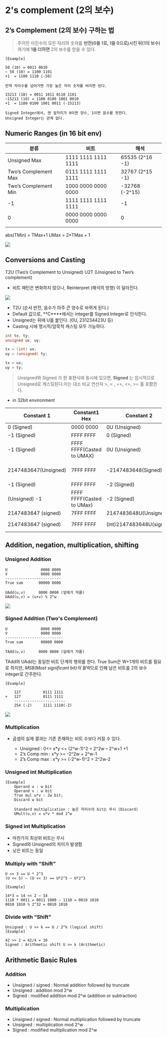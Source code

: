 # 2's complement (2의 보수)
## 2’s Complement (2의 보수) 구하는 법  

>주어진 이진수의 모든 자리의 숫자를 **반전(0을 1로, 1을 0으로)시킨 뒤(1의 보수)**  
>여기에 **1을 더하면** 2의 보수를 얻을 수 있다.

```
[Example]

50 (10) = 0011 0010
~ 50 (10) = 1100 1101
+1  = 1100 1110 (-50)

만약 자리수를 넘어가면 가장 높은 자리 숫자를 버리면 된다.

15213 (10) = 0011 1011 0110 1101
~15213 (10) = 1100 0100 1001 0010
+1  = 1100 0100 1001 0011 (-15213)

Signed Integer에서, 맨 앞자리가 0이면 양수, 1이면 음수를 뜻한다.
Unsigned Integer는 관계 없다.
```
## Numeric Ranges (in 16 bit env)

| 분류                   | 비트                  | 해석              |
| -------------------- | ------------------- | --------------- |
| Unsigned Max         | 1111 1111 1111 1111 | 65535 (2^16 -1) |
| Two’s Complement Max | 0111 1111 1111 1111 | 32767 (2^15 -1) |
| Two’s Complement Min | 1000 0000 0000 0000 | -32768 (-2^15)  |
| -1                   | 1111 1111 1111 1111 | -1              |
| 0                    | 0000 0000 0000 0000 | 0               |
|                      |                     |                 |

abs(TMin) = TMax+1
UMax = 2*TMax + 1

![](https://i.ibb.co/w6f07qY/2.png)
## Conversions and Casting

T2U (Two’s Complement to Unsigned)
U2T (Unsigned to Two’s complement)
- 비트 패턴은 변화하지 않으나, Reinterpret (해석의 방향) 이 달라진다.

![](https://i.ibb.co/6NtxkLg/3.png)  
- T2U (순서 반전, 음수가 아주 큰 양수로 바뀌게 된다.)
- Default 값으로, **C****에서는 integer를 Signed Integer로 인식한다.
- Unsigned는 뒤에 U를 붙인다. (0U, 231234423U 등)
- Casting 시에 명시적/암묵적 캐스팅 모두 가능하다.
``` c
int tx, ty;
unsigned ux, uy;

tx = (int) ux;
uy = (unsigned) ty;

tx = ux;
uy = ty;
```

> Unsigned와 Signed 가 한 표현식에 동시에 있으면, **Signed** 는 암시적으로 Unsigned로 캐스팅된다.이는 대소 비교 연산자 >, < , \==, <=, >= 를 포함한다.

- in 32bit environment

|**Constant 1**|**Constant1 Hex**|**Constant 2**|**Constant2 Hex**|**Relation**|**Evaluation**|
|---|---|---|---|---|---|
|0 (Signed)|0000 0000|0U (Unsigned)|0000 0000|\==|Unsigned|
|-1 (Signed)|FFFF FFFF|0 (Signed)|0000 0000|<|Signed|
|-1 (Signed)|FFFF FFFF(Casted to UMAX)|0U (Unsigned)|0000 0000|>|Unsigned|
|2147483647(Unsigned)|7FFF FFFF|-2147483648(Signed)|8000 0000 (Casted to 2147483648)|<|Unsigned|
|-1 (Signed)|FFFF FFFF|-2 (Signed)|FFFF FFFE|>|Signed|
|(Unsigned) -1|FFFF FFFF(Casted to UMax)|-2 (Signed)|FFFF FFFE (Casted to UMax-1)|>|Unsigned|
|2147483647 (signed)|7FFF FFFF|2147483648U(Unsigned)|8000 0000|<|Unsigned|
|2147483647 (signed)|7FFF FFFF|(int)2147483648U(signed)|8000 0000 (Casted to -1)|>|Signed|

## Addition, negation, multiplication, shifting
### Unsigned Addition

```
U				0000 0000
V				0000 0000
-------------------------
True sum       00000 0000

UAdd(u,v)      0000 0000 (앞에거 자름)
UAdd(u,v) = (u+v) % 2^w
```
![](https://i.ibb.co/RzHsVnJ/4.png)

### Signed Addition (Two's Complement)

```
U				0000 0000
V			    0000 0000
--------------------------
True sum		00000 0000

TAdd(u,v)      0000 0000 (앞에거 자름)
```
TAdd와 UAdd는 동일한 비트 단계의 행위를 한다.
True Sum은 W+1개의 비트를 필요로 하지만, *MSB(Most significant bit)의 탈락*으로 인해 남은 비트를 2의 보수 integer로 간주한다.

```
[Example]

	127          0111 1111
+	127          0111 1111
    -----------------------
	254 (-2)     1111 1110(-2)
```
![](https://i.ibb.co/16whrYC/5.png)
### Multiplication

- 곱셈의 실제 결과는 기존 존재하는 비트 수보다 커질 수 있다.

	- Unsigned : 0<= x\*y <= (2^w-1)^2 = 2^2w – 2^w+1 +1
	- 2’s Comp min : x\*y >= -2^2w + 2^w-1
	- 2’s Comp max : x\*y >= (-2^w-1)^2 = 2^2w-2

### Unsigned int Multiplication

```
[Example]
	Operand u : w bit
	Operand v : w bit       
	True mul u*v : 2w bit;       
	Discard w bit
	
	Standard multiplication : 높은 자리수의 bit는 무시 (Discard)
	UMult(u,v) = u*v * mod 2^w
```

### Signed int Multiplication

+ 마찬가지 최상위 비트는 무시
+ Signed와 Unsigned의 차이가 발생함
+ 낮은 비트는 동일

### Multiply with “Shift”

```
U << 3 == U * 2^3
(U << 5) – (U << 3) == U*2^5 – U*2^3

[Example]

14*3 = 14 << 2 – 14
1110 * 0011 = 0011 1000 – 1110 = 0010 1010
0010 1010 % 2^32 = 0010 1010
```
### Divide with “Shift”
```
Unsigned : U >> k == U / 2^k (logical shift)
[Example]

42 >> 2 = 42/4 = 10
Signed : Arithmetic shift U >> k (Arithmetic)
```

## Arithmetic Basic Rules
### Addition

- Unsigned / signed : Normal addition followed by truncate
- Unsigned : addition mod 2^w
- Signed : modified addition mod 2^w (addition or subtraction)

### Multiplication

- Unsigned / signed : Normal multiplication followed by truncate
- Unsigned : multiplication mod 2^w
- Signed : modified multiplication mod 2^w